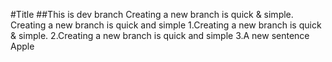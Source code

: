 #Title
##This is dev branch
Creating a new branch is quick & simple.
Creating a new branch is quick and simple
        1.Creating a new branch is quick & simple.
        2.Creating a new branch is quick and simple
        3.A new sentence
Apple
